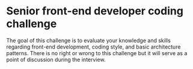# Senior front-end developer coding challenge

The goal of this challenge is to evaluate your knowledge and skills regarding front-end development, coding style, and basic architecture patterns. There is no right or wrong to this challenge but it will serve as a point of discussion during the interview.
